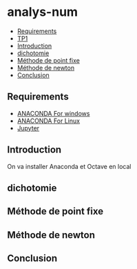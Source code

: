 # analys-num
<!-- START doctoc generated TOC please keep comment here to allow auto update -->
<!-- DON'T EDIT THIS SECTION, INSTEAD RE-RUN doctoc TO UPDATE -->


- [Requirements](#requirements)
- [TP1][TP1]
- [Introduction](#introduction)
- [dichotomie](#dichotomie)
- [Méthode de point fixe](#pointfixe)
- [Méthode de newton](#newton)
- [Conclusion](#conclusion)
<!-- END doctoc generated TOC please keep comment here to allow auto update -->

## Requirements

* [ANACONDA For windows][ANACONDA] 
* [ANACONDA For Linux][ANACONDA]
* [Jupyter][Jup]
## Introduction
On va installer Anaconda et Octave en local
## dichotomie
## Méthode de point fixe
## Méthode de newton
## Conclusion
[ANACONDA]: https://www.anaconda.com/products/individual
[Jup]: https://jupyter.org/
[TP1]: https://github.com/barketi-ahlem/analys-num/blob/main/Barketi%20Ahlem.ipynb

